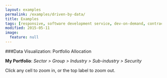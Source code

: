 ```yaml
---
layout: examples
permalink: /examples/driven-by-data/
title: Examples
tags: [responsive, software development service, dev-on-demand, contract, hourly, retainer, senior user experience engineer]
modified: 2015-05-11
image:
  feature: null
---
```



###Data Visualization: Portfolio Allocation


<script src="http://d3js.org/d3.v3.js"></script>
<link rel="stylesheet" href="{{ site.url }}/assets/examples/driven-by-data/styles/main.min.css">

<label><strong>My Portfolio</strong>: <i>Sector &gt; Group &gt; Industry &gt; Sub-industry &gt; Security</i></label>
<aside>Click any cell to zoom in, or the top label to zoom out.</aside>

<div id="breadcrumbTrail"></div>
<div id="chart"></div>
<div id="legend"></div>


<script src="{{ site.url }}/assets/examples/driven-by-data/data/data.min.js"></script>
<script src="{{ site.url }}/assets/examples/driven-by-data/scripts/main.js"></script>
<!--
<script src="data/symbol2subindustry.js"></script>
<script src="data/FLARE_SECTOR_MAP.js"></script>
<script src="data/SUB_INDUSTRY_MAP.js"></script>
<script src="data/holdings.js"></script>

<script src="scripts/main.js"></script>

-->
